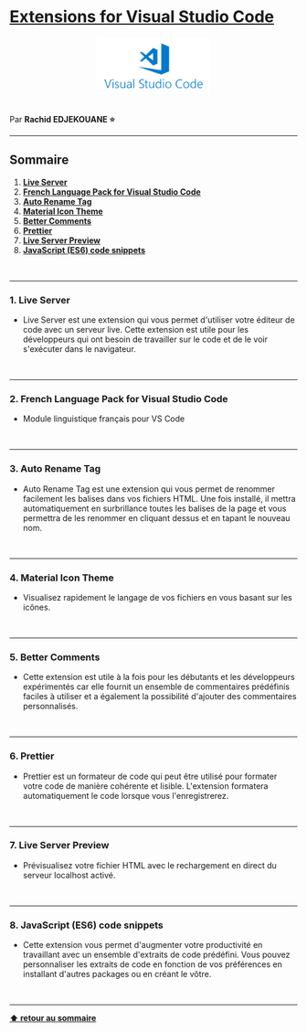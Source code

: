 # [Extensions for Visual Studio Code](https://marketplace.visualstudio.com/vscode)

<center>
<img src="./img/vscode.png" alt="Emmet logo" width="200">
</center>

<br>

Par **Rachid EDJEKOUANE ⭐️**

---

## Sommaire

1. **[Live Server](#1-live-server)**
2. **[French Language Pack for Visual Studio Code ](#2-french-language-pack-for-visual-studio-code)**
3. **[Auto Rename Tag ](#3-auto-rename-tag)**
4. **[Material Icon Theme](#4-material-icon-theme)**
5. **[Better Comments](#5-better-comments)**
6. **[Prettier](#6-prettier)**
7. **[Live Server Preview](#7-live-server-preview)**
8. **[JavaScript (ES6) code snippets](#8-javascript-es6-code-snippets)**

<br>

---

### 1. Live Server

- Live Server est une extension qui vous permet d'utiliser votre éditeur de code avec un serveur live. Cette extension est utile pour les développeurs qui ont besoin de travailler sur le code et de le voir s'exécuter dans le navigateur.

<br>

---

### 2. French Language Pack for Visual Studio Code

- Module linguistique français pour VS Code

<br>

---

### 3. Auto Rename Tag

- Auto Rename Tag est une extension qui vous permet de renommer facilement les balises dans vos fichiers HTML. Une fois installé, il mettra automatiquement en surbrillance toutes les balises de la page et vous permettra de les renommer en cliquant dessus et en tapant le nouveau nom.

<br>

---

### 4. Material Icon Theme

- Visualisez rapidement le langage de vos fichiers en vous basant sur les icônes.

<br>

---

### 5. Better Comments

- Cette extension est utile à la fois pour les débutants et les développeurs expérimentés car elle fournit un ensemble de commentaires prédéfinis faciles à utiliser et a également la possibilité d'ajouter des commentaires personnalisés.

<br>

---

### 6. Prettier

- Prettier est un formateur de code qui peut être utilisé pour formater votre code de manière cohérente et lisible. L'extension formatera automatiquement le code lorsque vous l'enregistrerez.

<br>

---

### 7. Live Server Preview

- Prévisualisez votre fichier HTML avec le rechargement en direct du serveur localhost activé.

<br>

---

### 8. JavaScript (ES6) code snippets

- Cette extension vous permet d'augmenter votre productivité en travaillant avec un ensemble d'extraits de code prédéfini. Vous pouvez personnaliser les extraits de code en fonction de vos préférences en installant d'autres packages ou en créant le vôtre.

<br>

---

**[⬆ retour au sommaire](#)**
